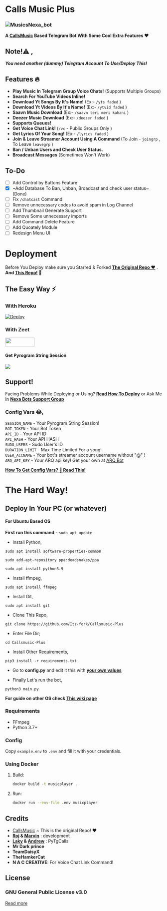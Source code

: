 # Calls Music Plus

### ![MusicsNexa_bot](https://telegra.ph/file/a4b7d13da17c3cc828ab9.jpg)

**A [CallsMusic](https://github.com/callsmusic/callsmusic) Based Telegram Bot With Some Cool Extra Features ❤️**


## Note!⚠️ ,
_**You need another (dummy) Telegram Account To Use/Deploy This!**_

## Features 🔥️

- **Play Music In Telegram Group Voice Chats!** (Supports Multiple Groups)
- **Search For YouTube Videos Inline!**
- **Download Yt Songs By It's Name!** (Ex:- `/yts faded` )
- **Download Yt Videos By It's Name!** (Ex:- `/ytvid faded` )
- **Saavn Music Download**  (Ex:- `/saavn teri meri kahani` )
- **Deezer Music Download** (Ex:- `/deezer faded` )
- **Supports Queues!**
- **Get Voice Chat Link!** (`/vc` - Public Groups Only )
- **Get Lyrics Of Your Song!** (Ex:- `/lyrics faded` )
- **Join & Leave Streamer Account Using A Command** (To Join - `joingrp` , To Leave `leavegrp` )
- **Ban / Unban Users and Check User Status.**
- **Broadcast Messages** (Sometimes Won't Work)

## To-Do

- [ ] Add Control by Buttons Feature
- [x] ~Add Database To Ban, Unban, Broadcast and check user status~ (Done)
- [ ] Fix `/chatcast` Command
- [ ] Remove unnecessary codes to avoid spam in Log Channel
- [ ] Add Thumbnail Generate Support
- [ ] Remove Some unnecessary imports
- [ ] Add Command Delete Feature
- [ ] Add Quoately Module
- [ ] Redesign Menu UI

# Deployment
Before You Deploy make sure you Starred & Forked **[The Original Repo ❤️](https://github.com/callsmusic/callsmusic)** . **And [This Repo!](https://github.com/Itz-fork/Callsmusic-Plus)** 🤗️


## The Easy Way ⚡️

### With Heroku
[![Deploy](https://www.herokucdn.com/deploy/button.svg)](https://heroku.com/deploy?template=https://github.com/Itz-fork/Callsmusic-Plus)

### With Zeet
<a href="https://zeet.co/new/template/itz-fork/yeah-my-man"><img src="https://user-images.githubusercontent.com/77770753/119371372-fe917900-bcd3-11eb-8db5-f5e8063cdd1c.jpg" width="94" height="28"></a>


#### Get Pyrogram String Session
<a href="https://replit.com/@IamHirusha/GetPyroSessionVC"><img src="https://img.shields.io/badge/Run-Repl.it-white?style=for-the-badge&logo=repl.it"></a>


## Support!
Facing Problems While Deploying or Using? **[Read How To Deploy](https://github.com/Itz-fork/Callsmusic-Plus/wiki/How-To-Deploy-This!)**
or Ask Me In **[Nexa Bots Support Group](https://t.me/Nexa_bots)**


### Config Vars 😂,

 `SESSION_NAME` - Your Pyrogram String Session!</br>
 `BOT_TOKEN` - Your Bot Token</br>
 `API_ID` - Your API ID</br>
 `API_HASH` - Your API HASH</br>
 `SUDO_USERS` - Sudo User's ID</br>
 `DURATION_LIMIT` - Max Time Limited For a song!</br>
 `USER_ACCNAME` - Your bot's streamer account username without "@" ! </br>
 `ARQ_API_KEY` - Your ARQ api key! Get your own at [ARQ Bot](https://t.me/ARQRobot)

**[How To Get Config Vars? 🤔 Read This!](https://github.com/Itz-fork/yeah-my-man/wiki/How-To-Deploy-This!)**


# The Hard Way!

## Deploy In Your PC (or whatever)

#### For Ubuntu Based OS

**First run this command** - ``` sudo apt update ```

- Install Python,
```
sudo apt install software-properties-common
```
```
sudo add-apt-repository ppa:deadsnakes/ppa
```
```
sudo apt install python3.9
```

- Install ffmpeg,
```
sudo apt install ffmpeg
```

- Install Git,
```
sudo apt install git
```

- Clone This Repo, 
```
git clone https://github.com/Itz-fork/Callsmusic-Plus
```

- Enter File Dir; 
```
cd Callsmusic-Plus
```

- Install Other Requirements, 
```
pip3 install -r requirements.txt
```

- Go to **config.py** and edit it this with **[your own values](https://github.com/Itz-fork/yeah-my-man/wiki/How-To-Deploy-This!)**

- Finally Let's run the bot, 
```
python3 main.py
```


**For guide on other OS check [This wiki page](https://github.com/Itz-fork/yeah-my-man/wiki/Install-On-Other-OS)**

### Requirements

- FFmpeg
- Python 3.7+

### Config

Copy `example.env` to `.env` and fill it with your credentials.


### Using Docker

1. Build:
   ```bash
   docker build -t musicplayer .
   ```
2. Run:
   ```bash
   docker run --env-file .env musicplayer
   ```


## Credits

- [CallsMusic](https://github.com/callsmusic/callsmusic) ~ This is the original Repo! ❤️
- **[Roj](https://github.com/rojserbest) & [Marvin](https://github.com/BlackStoneReborn)** : development
- **[Laky](https://github.com/Laky-64) & [Andrew](https://github.com/AndrewLaneX)** : PyTgCalls
- **Mr Dark prince**
- **TeamDaisyX**
- **TheHamkerCat**
- **N A C CREATIVE**: For Voice Chat Link Command!


## License

### GNU General Public License v3.0
[Read more](http://www.gnu.org/licenses/#GPL)

